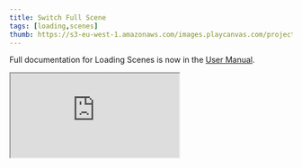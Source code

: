 ```yaml
---
title: Switch Full Scene
tags: [loading,scenes]
thumb: https://s3-eu-west-1.amazonaws.com/images.playcanvas.com/projects/12/691996/707412-image-75.jpg
---
```


Full documentation for Loading Scenes is now in the [User Manual][documentation-page].

<div className="iframe-container">
    <iframe loading="lazy" src="https://playcanv.as/e/p/zsQcbehI/" title="Switch Full Scene"></iframe>
</div>

[documentation-page]: /user-manual/scenes/loading-scenes/